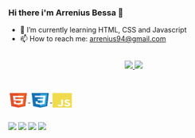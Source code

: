 ### Hi there i'm Arrenius Bessa 👋

- 🌱 I’m currently learning HTML, CSS and Javascript
- 📫 How to reach me: arrenius94@gmail.com

##
<div align="center">
  <a href="https://github.com/arrenius94">
  <img height="180em" src="https://github-readme-stats.vercel.app/api?username=arrenius94&show_icons=true&theme=dracula&include_all_commits=true&count_private=true"/>
  <img height="180em" src="https://github-readme-stats.vercel.app/api/top-langs/?username=arrenius94&layout=compact&langs_count=7&theme=dracula"/>
</div>
  
  ##
  <div style="display: inline_block"><br>
  <img align="center" alt="Arre-HTML" height="30" width="40" src="https://raw.githubusercontent.com/devicons/devicon/master/icons/html5/html5-original.svg">
  <img align="center" alt="Arre-CSS" height="30" width="40" src="https://raw.githubusercontent.com/devicons/devicon/master/icons/css3/css3-original.svg">
  <img align="center" alt="Arre-Js" height="30" width="40" src="https://raw.githubusercontent.com/devicons/devicon/master/icons/javascript/javascript-plain.svg">  
</div>
  
  ##
  <div> 
  <a href="https://instagram.com/arreniusbessa" target="_blank"><img src="https://img.shields.io/badge/-Instagram-%23E4405F?style=for-the-badge&logo=instagram&logoColor=white" target="_blank"></a>
  <a href="https://www.linkedin.com/in/-45875016a" target="_blank"www.linkedin.com><img src="https://img.shields.io/badge/-LinkedIn-%230077B5?style=for-the-badge&logo=linkedin&logoColor=white" target="_blank"></a>  
 	<a href="https://www.twitch.tv/neyzu1" target="_blank"www.twitch.tv/neyzu1><img src="https://img.shields.io/badge/Twitch-9146FF?style=for-the-badge&logo=twitch&logoColor=white" target="_blank"></a>
  <a href = "arrenius94@gmail.com"><img src="https://img.shields.io/badge/-Gmail-%23333?style=for-the-badge&logo=gmail&logoColor=white" target="_blank"></a> 
</div>

